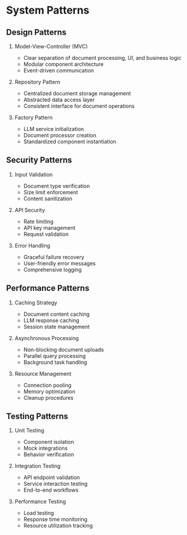 # System Patterns

## Design Patterns

1. Model-View-Controller (MVC)

   - Clear separation of document processing, UI, and business logic
   - Modular component architecture
   - Event-driven communication

2. Repository Pattern

   - Centralized document storage management
   - Abstracted data access layer
   - Consistent interface for document operations

3. Factory Pattern
   - LLM service initialization
   - Document processor creation
   - Standardized component instantiation

## Security Patterns

1. Input Validation

   - Document type verification
   - Size limit enforcement
   - Content sanitization

2. API Security

   - Rate limiting
   - API key management
   - Request validation

3. Error Handling
   - Graceful failure recovery
   - User-friendly error messages
   - Comprehensive logging

## Performance Patterns

1. Caching Strategy

   - Document content caching
   - LLM response caching
   - Session state management

2. Asynchronous Processing

   - Non-blocking document uploads
   - Parallel query processing
   - Background task handling

3. Resource Management
   - Connection pooling
   - Memory optimization
   - Cleanup procedures

## Testing Patterns

1. Unit Testing

   - Component isolation
   - Mock integrations
   - Behavior verification

2. Integration Testing

   - API endpoint validation
   - Service interaction testing
   - End-to-end workflows

3. Performance Testing
   - Load testing
   - Response time monitoring
   - Resource utilization tracking

